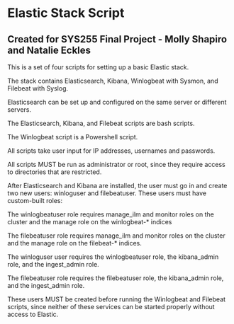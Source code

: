 # Elastic Stack Script

## Created for SYS255 Final Project - Molly Shapiro and Natalie Eckles

This is a set of four scripts for setting up a basic Elastic stack.

The stack contains Elasticsearch, Kibana, Winlogbeat with Sysmon, and Filebeat with Syslog. 

Elasticsearch can be set up and configured on the same server or different servers.


The Elasticsearch, Kibana, and Filebeat scripts are bash scripts.

The Winlogbeat script is a Powershell script.


All scripts take user input for IP addresses, usernames and passwords. 

All scripts MUST be run as administrator or root, since they require access to directories that are restricted. 

After Elasticsearch and Kibana are installed, the user must go in and create two new users: winloguser and filebeatuser. These users must have custom-built roles:

The winlogbeatuser role requires manage_ilm and monitor roles on the cluster and the manage role on the winlogbeat-* indices

The filebeatuser role requires manage_ilm and monitor roles on the cluster and the manage role on the filebeat-* indices.

The winloguser user requires the winlogbeatuser role, the kibana_admin role, and the ingest_admin role.

The filebeatuser role requires the filebeatuser role, the kibana_admin role, and the ingest_admin role.

These users MUST be created before running the Winlogbeat and Filebeat scripts, since neither of these services can be started properly without access to Elastic.

